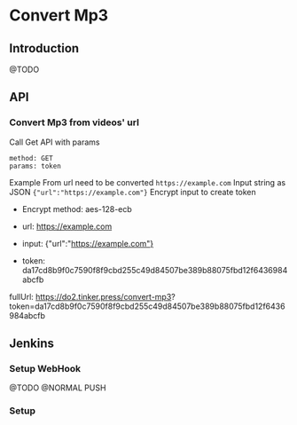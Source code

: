 # Convert Mp3

## Introduction
@TODO

## API
### Convert Mp3 from videos' url
Call Get API with params

	method: GET
	params: token

Example
From url need to be converted `https://example.com`
Input string as JSON `{"url":"https://example.com"}`
Encrypt input to create token
+ Encrypt method: aes-128-ecb

+ url: https://example.com
+ input: {"url":"https://example.com"}
+ token: da17cd8b9f0c7590f8f9cbd255c49d84507be389b88075fbd12f6436984abcfb


fullUrl: https://do2.tinker.press/convert-mp3?
token=da17cd8b9f0c7590f8f9cbd255c49d84507be389b88075fbd12f6436984abcfb

## Jenkins

### Setup WebHook
@TODO
@NORMAL PUSH

### Setup

